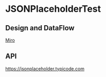 # JSONPlaceholderTest

## Design and DataFlow
[Miro](https://miro.com/app/board/o9J_ktyrTg8=/)

## API 
https://jsonplaceholder.typicode.com
